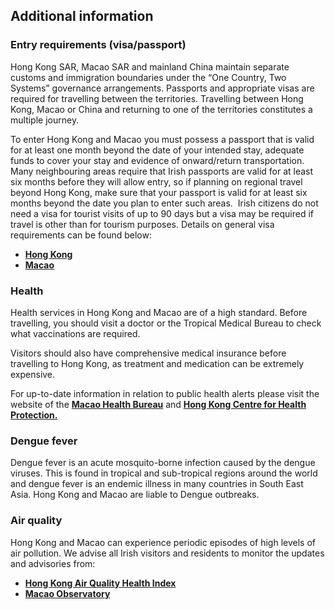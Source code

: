 ## Additional information

### **Entry requirements (visa/passport)**

Hong Kong SAR, Macao SAR and mainland China maintain separate customs and immigration boundaries under the “One Country, Two Systems” governance arrangements. Passports and appropriate visas are required for travelling between the territories. Travelling between Hong Kong, Macao or China and returning to one of the territories constitutes a multiple journey.

To enter Hong Kong and Macao you must possess a passport that is valid for at least one month beyond the date of your intended stay, adequate funds to cover your stay and evidence of onward/return transportation. Many neighbouring areas require that Irish passports are valid for at least six months before they will allow entry, so if planning on regional travel beyond Hong Kong, make sure that your passport is valid for at least six months beyond the date you plan to enter such areas.  Irish citizens do not need a visa for tourist visits of up to 90 days but a visa may be required if travel is other than for tourism purposes. Details on general visa requirements can be found below:

* [**Hong Kong**](https://www.gov.hk/en/nonresidents/visarequire/general/index.htm)
* [**Macao**](https://www.fsm.gov.mo/psp/eng/Service_Imm.html)

### **Health**

Health services in Hong Kong and Macao are of a high standard. Before travelling, you should visit a doctor or the Tropical Medical Bureau to check what vaccinations are required.

Visitors should also have comprehensive medical insurance before travelling to Hong Kong, as treatment and medication can be extremely expensive.

For up-to-date information in relation to public health alerts please visit the website of the [**Macao Health Bureau**](https://www.ssm.gov.mo/portal/) and [**Hong Kong Centre for Health Protection.**](https://www.chp.gov.hk/en/index.html)

### **Dengue fever**

Dengue fever is an acute mosquito-borne infection caused by the dengue viruses. This is found in tropical and sub-tropical regions around the world and dengue fever is an endemic illness in many countries in South East Asia. Hong Kong and Macao are liable to Dengue outbreaks.

### **Air quality**

Hong Kong and Macao can experience periodic episodes of high levels of air pollution. We advise all Irish visitors and residents to monitor the updates and advisories from:

* [**Hong Kong Air Quality Health Index**](https://www.aqhi.gov.hk/en.html)
* [**Macao Observatory**](https://www.smg.gov.mo/en.)